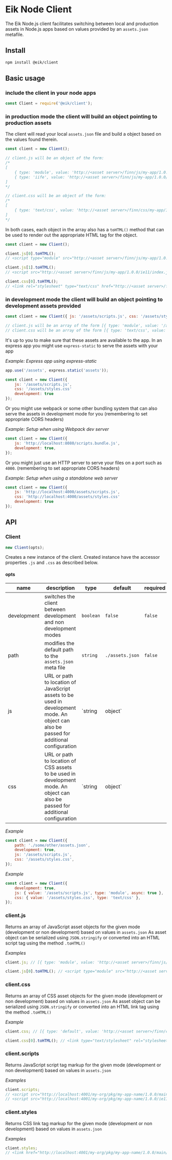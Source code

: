# Eik Node Client

The Eik Node.js client facilitates switching between local and production assets in Node.js apps based on values
provided by an `assets.json` metafile.

## Install

```sh
npm install @eik/client
```

## Basic usage

### include the client in your node apps

```js
const Client = require('@eik/client');
```

### in production mode the client will build an object pointing to production assets

The client will read your local `assets.json` file and build a object based on the values found therein.

```js
const client = new Client();

// client.js will be an object of the form:
/* 
[
    { type: 'module', value: 'http://<asset server>/finn/js/my-app/1.0.0/main/index.js' },
    { type: 'iife', value: 'http://<asset server>/finn/js/my-app/1.0.0/ie11/index.js' },
]
*/

// client.css will be an object of the form:
/*
[
    { type: 'text/css', value: 'http://<asset server>/finn/css/my-app/1.0.0/index.css' }
]
*/
```

In both cases, each object in the array also has a `toHTML()` method that can be used to render out the appropriate HTML tag
for the object.

```js
const client = new Client();

client.js[0].toHTML();
// <script type="module" src="http://<asset server>/finn/js/my-app/1.0.0/main/index.js"><script>

client.js[1].toHTML();
// <script src="http://<asset server>/finn/js/my-app/1.0.0/ie11/index.js"><script>

client.css[0].toHTML();
// <link rel="stylesheet" type="text/css" href="http://<asset server>/finn/js/my-app/1.0.0/main/index.css">
```

### in development mode the client will build an object pointing to development assets provided

```js
const client = new Client({ js: '/assets/scripts.js', css: '/assets/styles.css' development: true });

// client.js will be an array of the form [{ type: 'module', value: '/assets/script.js' }]
// client.css will be an array of the form [{ type: 'text/css', value: '/assets/styles.css' }]
```

It's up to you to make sure that these assets are available to the app.
In an express app you might use `express-static` to serve the assets with your app

_Example: Express app using express-static_

```js
app.use('/assets', express.static('assets'));

const client = new Client({
    js: '/assets/scripts.js',
    css: '/assets/styles.css'
    development: true
});
```

Or you might use webpack or some other bundling system that can also serve the assets in development mode for you
(remembering to set appropriate CORS headers)

_Example: Setup when using Webpack dev server_

```js
const client = new Client({
    js: 'http://localhost:8080/scripts.bundle.js',
    development: true,
});
```

Or you might just use an HTTP server to serve your files on a port such as `4000`. (remembering to set appropriate CORS headers)

_Example: Setup when using a standalone web server_

```js
const client = new Client({
    js: 'http://localhost:4000/assets/scripts.js',
    css: 'http://localhost:4000/assets/styles.css'
    development: true
});
```

## API

### Client

```js
new Client(opts);
```

Creates a new instance of the client. Created instance have the accessor properties `.js` and `.css` as described below.

#### opts

| name        | description                                                                                                                            | type            | default         | required |
| ----------- | -------------------------------------------------------------------------------------------------------------------------------------- | --------------- | --------------- | -------- |
| development | switches the client between development and non development modes                                                                      | `boolean`       | `false`         | `false`  |
| path        | modifies the default path to the `assets.json` meta file                                                                               | `string`        | `./assets.json` | `false`  |
| js          | URL or path to location of JavaScript assets to be used in development mode. An object can also be passed for additional configuration | `string|object` |                 | `false`  |
| css         | URL or path to location of CSS assets to be used in development mode. An object can also be passed for additional configuration        | `string|object` |                 | `false`  |

_Example_

```js
const client = new Client({
    path: './some/other/assets.json',
    development: true,
    js: '/assets/scripts.js',
    css: '/assets/styles.css',
});
```

_Example_

```js
const client = new Client({
    development: true,
    js: { value: '/assets/scripts.js', type: 'module', async: true },
    css: { value: '/assets/styles.css', type: 'text/css' },
});
```

### client.js

Returns an array of JavaScript asset objects for the given mode (development or non development) based on values in `assets.json`
As asset object can be serialized using `JSON.stringify` or converted into an HTML script tag using the method `.toHTML()`

_Examples_

```js
client.js; // [{ type: 'module', value: 'http://<asset server>/finn/js/my-app/1.0.0/index.js' }]
```

```js
client.js[0].toHTML(); // <script type="module" src="http://<asset server>/finn/js/my-app/1.0.0/index.js">
```

### client.css

Returns an array of CSS asset objects for the given mode (development or non development) based on values in `assets.json`
As asset object can be serialized using `JSON.stringify` or converted into an HTML link tag using the method `.toHTML()`

_Example_

```js
client.css; // [{ type: 'default', value: 'http://<asset server>/finn/css/my-app/1.0.0/index.css' }]
```

```js
client.css[0].toHTML(); // <link type="text/stylesheet" rel="stylesheet" href="http://<asset server>/finn/css/my-app/1.0.0/index.css">
```

### client.scripts

Returns JavaScript script tag markup for the given mode (development or non development) based on values in `assets.json`

_Examples_

```js
client.scripts;
// <script src="http://localhost:4001/my-org/pkg/my-app-name/1.0.0/main/index.js" type="module"></script>
// <script src="http://localhost:4001/my-org/pkg/my-app-name/1.0.0/ie11/index.js"></script>`
```

### client.styles

Returns CSS link tag markup for the given mode (development or non development) based on values in `assets.json`

_Examples_

```js
client.styles;
// <link href="http://localhost:4001/my-org/pkg/my-app-name/1.0.0/main/index.css" type="text/css" rel="stylesheet">
```

